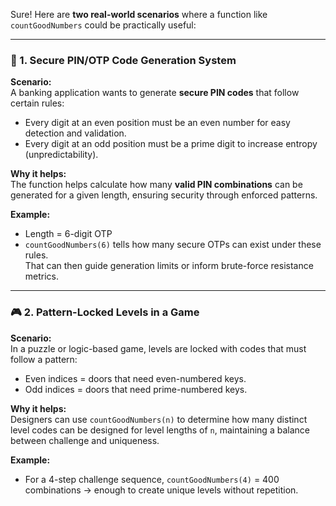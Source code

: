 Sure! Here are **two real-world scenarios** where a function like `countGoodNumbers` could be practically useful:

---

### 🔐 1. **Secure PIN/OTP Code Generation System**

**Scenario:**  
A banking application wants to generate **secure PIN codes** that follow certain rules:
- Every digit at an even position must be an even number for easy detection and validation.
- Every digit at an odd position must be a prime digit to increase entropy (unpredictability).

**Why it helps:**  
The function helps calculate how many **valid PIN combinations** can be generated for a given length, ensuring security through enforced patterns.

**Example:**  
- Length = 6-digit OTP  
- `countGoodNumbers(6)` tells how many secure OTPs can exist under these rules.  
  That can then guide generation limits or inform brute-force resistance metrics.

---

### 🎮 2. **Pattern-Locked Levels in a Game**

**Scenario:**  
In a puzzle or logic-based game, levels are locked with codes that must follow a pattern:
- Even indices = doors that need even-numbered keys.
- Odd indices = doors that need prime-numbered keys.

**Why it helps:**  
Designers can use `countGoodNumbers(n)` to determine how many distinct level codes can be designed for level lengths of `n`, maintaining a balance between challenge and uniqueness.

**Example:**  
- For a 4-step challenge sequence, `countGoodNumbers(4)` = 400 combinations → enough to create unique levels without repetition.

